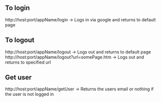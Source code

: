 To login
--------
http://host:port/appName/login -> Logs in via google and returns to default page

To logout
---------
http://host:port/appName/logout -> Logs out and returns to default page
http://host:port/appName/logout?url=somePage.htm -> Logs out and returns to specified url

Get user
--------
http://host:port/appName/getUser -> Returns the users email or nothing if the user is not logged in
